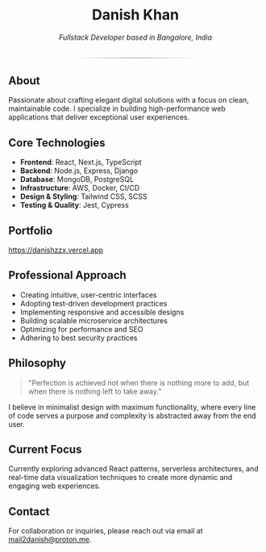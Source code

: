 <h1 align="center">Danish Khan</h1>

<p align="center">
  <em>Fullstack Developer based in Bangalore, India</em>
</p>

<hr style="width:50%;margin:2rem auto;height:1px;border:none;background:linear-gradient(to right, transparent, #888, transparent);">

## About

Passionate about crafting elegant digital solutions with a focus on clean, maintainable code. I specialize in building high-performance web applications that deliver exceptional user experiences.

## Core Technologies

- **Frontend**: React, Next.js, TypeScript
- **Backend**: Node.js, Express, Django
- **Database**: MongoDB, PostgreSQL
- **Infrastructure**: AWS, Docker, CI/CD
- **Design & Styling**: Tailwind CSS, SCSS
- **Testing & Quality**: Jest, Cypress

## Portfolio

https://danishzzx.vercel.app

## Professional Approach

- Creating intuitive, user-centric interfaces
- Adopting test-driven development practices
- Implementing responsive and accessible designs
- Building scalable microservice architectures
- Optimizing for performance and SEO
- Adhering to best security practices

## Philosophy

> "Perfection is achieved not when there is nothing more to add, but when there is nothing left to take away."

I believe in minimalist design with maximum functionality, where every line of code serves a purpose and complexity is abstracted away from the end user.

## Current Focus

Currently exploring advanced React patterns, serverless architectures, and real-time data visualization techniques to create more dynamic and engaging web experiences.

## Contact

For collaboration or inquiries, please reach out via email at mail2danish@proton.me.
